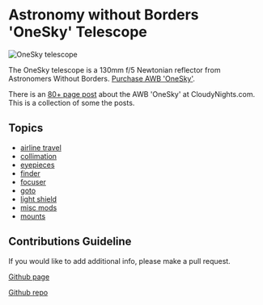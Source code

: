 # Astronomy without Borders 'OneSky' Telescope

![OneSky telescope](http://store.astronomerswithoutborders.org/images/medium/AWB_Telescope_MED.jpg)

The OneSky telescope  is a 130mm f/5 Newtonian reflector from Astronomers Without Borders. [Purchase AWB 'OneSky'](http://store.astronomerswithoutborders.org/index.php?main_page=product_info&cPath=5&products_id=4).


There is an [80+ page post](http://www.cloudynights.com/topic/463109-onesky-newtonian-astronomers-without-borders/) about the AWB 'OneSky' at CloudyNights.com. This is a collection of some the posts.


## Topics
* [airline travel](airline_travel.md)
* [collimation](collimation.md)
* [eyepieces](eyepieces.md)
* [finder](finder.md)
* [focuser](focuser.md)
* [goto](goto.md)
* [light shield](light_shield.md)
* [misc mods](misc_mods.md)
* [mounts](mounts.md)

## Contributions Guideline

If you would like to add additional info, please make a pull request.

[Github page](https://wykhuh.github.io/awb_onesky/)

[Github repo](https://github.com/wykhuh/awb_onesky)

